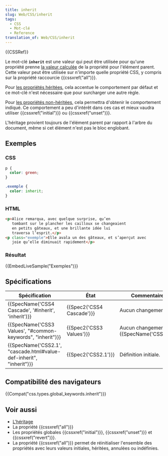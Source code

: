 ```yaml
---
title: inherit
slug: Web/CSS/inherit
tags:
  - CSS
  - Mot-clé
  - Reference
translation_of: Web/CSS/inherit
---
```

{{CSSRef}}

Le mot-clé **`inherit`** est une valeur qui peut être utilisée pour qu'une propriété prenne [la valeur calculée](/fr/docs/Web/CSS/Valeur_calculée) de la propriété pour l'élément parent. Cette valeur peut être utilisée sur n'importe quelle propriété CSS, y compris sur la propriété raccourcie {{cssxref("all")}}.

Pour [les propriétés héritées](/fr/docs/Web/CSS/Héritage#Propriétés_héritées), cela accentue le comportement par défaut et ce mot-clé n'est nécessaire que pour surcharger une autre règle.

Pour [les propriétés non-héritées](/fr/docs/Web/CSS/Héritage#Propriétés_non_héritées), cela permettra d'obtenir le comportement indiqué. Ce comportement a peu d'intérêt dans ces cas et mieux vaudra utiliser {{cssxref("initial")}} ou {{cssxref("unset")}}.

L'héritage provient toujours de l'élément parent par rapport à l'arbre du document, même si cet élément n'est pas le bloc englobant.

## Exemples

### CSS

```css
p {
  color: green;
}

.exemple {
  color: inherit;
}
```

### HTML

```html
<p>Alice remarqua, avec quelque surprise, qu’en
   tombant sur le plancher les cailloux se changeaient
   en petits gâteaux, et une brillante idée lui
   traversa l’esprit.</p>
<p class="exemple">Elle avala un des gâteaux, et s’aperçut avec
   joie qu’elle diminuait rapidement</p>
```

### Résultat

{{EmbedLiveSample("Exemples")}}

## Spécifications

| Spécification                                                                            | État                             | Commentaires                                  |
| ---------------------------------------------------------------------------------------- | -------------------------------- | --------------------------------------------- |
| {{SpecName('CSS4 Cascade', '#inherit', 'inherit')}}                     | {{Spec2('CSS4 Cascade')}} | Aucun changement.                             |
| {{SpecName('CSS3 Values', "#common-keywords", "inherit")}}             | {{Spec2('CSS3 Values')}} | Aucun changement {{SpecName('CSS2.1')}} |
| {{SpecName('CSS2.1', "cascade.html#value-def-inherit", "inherit")}} | {{Spec2('CSS2.1')}}         | Définition initiale.                          |

## Compatibilité des navigateurs

{{Compat("css.types.global_keywords.inherit")}}

## Voir aussi

- [L'héritage](/fr/docs/Web/CSS/Héritage)
- La propriété {{cssxref("all")}}
- Les propriétés globales {{cssxref("initial")}}, {{cssxref("unset")}} et {{cssxref("revert")}}.
- La propriété {{cssxref("all")}} permet de réinitialiser l'ensemble des propriétés avec leurs valeurs initiales, héritées, annulées ou indéfinies.
